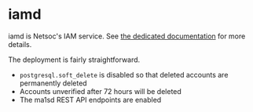 # iamd

iamd is Netsoc's IAM service. See [the dedicated documentation](../../../../iam/) for more details.

The deployment is fairly straightforward.

- `postgresql.soft_delete` is disabled so that deleted accounts are permanently deleted
- Accounts unverified after 72 hours will be deleted
- The ma1sd REST API endpoints are enabled

